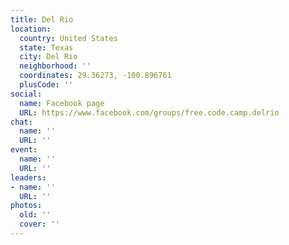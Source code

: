 ```yaml
---
title: Del Rio
location:
  country: United States
  state: Texas
  city: Del Rio
  neighborhood: ''
  coordinates: 29.36273, -100.896761
  plusCode: ''
social:
  name: Facebook page
  URL: https://www.facebook.com/groups/free.code.camp.delrio
chat:
  name: ''
  URL: ''
event:
  name: ''
  URL: ''
leaders:
- name: ''
  URL: ''
photos:
  old: ''
  cover: ''
---
```

